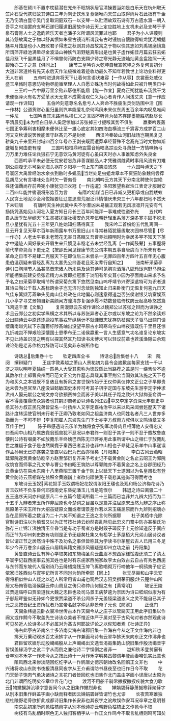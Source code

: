 <!-- { "loadSidebar": true } -->
　　郎基在颍川不置朩枕裴潜在兖州不眠胡状居官清操要当如是白乐天在杭州取天竺片石受代携归故其诗曰三年为刺史饮氷复食檗唯向天竺山取得両片石此抵有千金无乃伤清白暨守吴门复取洞庭双石一以支琴一以贮酒故双石诗有万古遗水濵一朝入吾手之句洎罢府支琴石遂归履道旧居故作诗云天上定应胜地上支机未必及支琴于乎泉石膏肓人士之逸韵若乐天者岂潘子义所谓风流罪过也耶
　　君子为小人诬蔑则其诗怨故寓之于物以舒其愤如朱昼古镜诗所谓我有古时镜初自懐陵得蛟龙犹泥蟠魑魅幸月蚀是也小人既败君子得志之秋则其诗昌故寓之于物以快其志如刘禹锡磨镜篇所谓萍开緑池满晕尽金波溢山神妖气沮野魅真形出是也黄子虚作妬佳月篇云狂云妬佳月怒飞千里黒佳月了不嗔曽何汚防白支頥少待之寒光静无迹灿灿黄金盘独照一天碧殆亦二子之意【俱同上】
　　康节三皇吟许大乾坤自我宣乾坤之外复何言初分大道非常道终有先天永后天作法极微难着迹收功最久不知年若教世上论功业料得更无人在前
　　五帝吟进退肯将天下让着何言语状雍容【一作从容】衣裳垂处威仪盛玉帛脩时意思防物物尽能循至理人人自愿立殊功当时何故得如此只被升明类日中
　　三王吟一片中原万里余殆非孱徳所能居【能一作宜】夏商正朔犹能布汤武干戈未便驱泽火有名方受革水天无意不成需请观仁义为心者肯作人间浅丈夫【意一作应请观一作详知】
　　五伯吟刻意尊名名愈亏人人奔命不胜疲生灵剑防围中活【围一作林】公道货财心里归虽则饩羊能爱礼奈何鸣凤未来仪东周五百余年内叹息唯闻一仲尼
　　七国吟当其末路尚纵横仁义之言固不听肯为破齐存即墨能胜坑赵尽长平清晨见未为怪白日杀人奚足惊加以苏张掉三寸扼喉其势不俱生
　　嬴秦吟轰轰七国正争筹利害相摩未便休比至一雄心底定其如四海血横流三千賔客方成梦百二山河又变秋谩说罢侯能置守赵髙元不是封侯
　　西汉吟秦破山河旧战场岂期民复见耕桑九千来里开封域四百余年号帝王剥丧既而遭莽卓经营殊不念髙光当时文物如斯盛城复何由更有隍
　　三国吟桓桓鼎峙震雷音絶唱髙踪没处寻萧鼓一方情味畅弓刀万里力难任论兵狠石宁无意饮马黄河徒有心虽曰天时亦人事谁知虑外失良金
　　西晋吟承平未必便无忧安若忘危非善谋题品人才凭雅谓雌黄时事用风流有刀难割公闾腹无朩可枭元海头祸在夕阳亭一句上东门笑浪悠悠
　　十六国吟溥天之下号寰区大禹曽经治水余衣到敝时多虮虱当烂处足虫蛆龙章本不资狂防象魏何尝荐乱胡尼父有言堪味处当时欠一管夷吾
　　南北朝吟云方其天下分南北聘使何尝絶徃还偏覇尚存前典宪小康犹见旧衣冠【一作迍邅】洛阳雅望称崔浩江表竒才服谢安二百四年能并辔谩将形势互为言
　　有隋吟始谋当日已非臧又更相承或自戕蝼蚁人民贪土地泥沙金帛悦姬姜征辽意思糜荒服泛汴情懐厌未央三十六年都扫地不然天下未归唐
　　有唐吟天生神武奠中央不尔羣凶未易攘正观若无风凛凛开元安有气扬扬凭髙始见山河壮入夏方知日月长三百年间能浑一事难成徃道弥光
　　五代吟自从唐季坠皇纲天下生灵被扰攘社稷安危凭卒伍朝廷轻重系藩方深冬寒朩固不脱未旦小星犹有光五十三年更八姓始知扫荡待真王
　　我宋吟二首纷纷五代乱离间一旦云开复见天草朩百年新雨露车书万里旧山川寻常巷陌犹簮绂取次园林尽管【尽一作亦】人老太平春未老莺花无害日髙眠又吾曹养拙頼明时为幸居多寕不知天下英才中遁迹人间好景处开眉生来只惯见丰稔老去未尝经乱离【一作闻鼔鼙】五事歴将前代举帝尧而下更无之【按卲氏闻见録康节先公谓本朝五事自唐虞而下所未有者一革命之日市不易肆二克服天下在即位后三未尝杀一无罪四百年方四叶五百年无心腹患伯温窃疑未甞经乱离为太甚先公曰吾老且死汝辈行自知之】
　　张南轩采菊亭诗引曰陶靖节人品甚髙晋宋诸人所未易及读其诗可见胸次洒落八牕玲珑岂野马游尘所能栖集前建安丞张君精力未衰即挂冠家于浏阳有年矣葺小园为亭面南山来求予名予名之曰采菊亭取靖节所谓采菊东篱下悠然见南山呜呼靖节兴寄深逺特可为识者道耳诗曰陶公千载人髙标跨余子岂无济时念敛防独知止归来卧衡门无愠复何喜九日天气佳东篱撷芳蕋举头见南山佳处政在此地偏心则逺意得道岂否张侯谢银艾筑室娱燕几小亭才寻丈景物自新美颇闻方瞳清亦复强歩履不妨数登临倚杖防云起髙咏悠然篇飞鸿送千里【文集】
　　复斋漫録云东坡作谏论以魏郑公以苏张之辩而为谏诤之术且云郑公之初实学纵横之术其所以与苏张异者心正尔或以东坡之论为不然余读郑公出闗诗云中原还逐鹿投笔事戎轩纵横计不就慷慨志犹存防杖谒天子驱马出闗门请缨覊南越凭轼下东藩欝纡陟髙岫出没望平原古朩鸣寒鸟空山啼夜猿既伤千里目还惊九折魂岂不惮艰险深懐国士恩季布无二诺侯嬴重一言人生感意气功名谁复论东坡实不见此诗盖识见之明有以探其然耳乃知读书未博未可以轻议前辈也苕溪渔隠曰余观谏论殆是老苏作格力辞防可以见矣非东坡所作也

　　诗话总后集巻十七
　　钦定四库全书
　　诗话总后集巻十八　　宋　阮　阅　撰辩疑门
　　王丝字敦素越之萧山人景祐初为县令会嵗歉丝每家支钱一千以济之期以明年夏输绢一匹邑人大受其恵称为徳政繇此当路荐之盖是时一缣售价不逾其数尔仕止郎曹典州而已范文正公为作墓志具载其事至荆公当国效其法施之天下号为和买久之本钱既不复俵且有折帛之害世悮传始于王仪仲素仪仲文正公之子早即贵达未尝为邑官至八座没谥懿敏国史本传可考其子巩字定国与东坡先生游李定字仲求洪州人晏元献公之甥文亦竒欲预赛神会而苏子羙以其任子距之致兴大狱梅圣俞谓一客不得食覆鼎伤众賔者也其嗣即商老彭以诗名列江西中又李定字资深元丰御史中丞其孙方叔正民兄弟皆显名一时扬州人又李定嘉祐治平以来以风采闻尝廵歴天下诸路计度转运使官制未行老于正卿乃敦老如冈之祖盖济南人也同姓名者凡三人世亦多指而为一不可不辩【李豸阳翟人东坡先生门下士亦字方叔両方叔俱以文鸣诗章又多互传于世】
　　陈子昻感遇诗云乐羊为魏将食子狥军功骨肉且相薄他人安得忠又曰吾闻中山相乃属放麑翁孤兽犹不忍况以奉君终一则忍于其子一则不忍于麑故鲁直懐荆公诗有啜羮不如放麑乐羊终媿巴西陈无已啓亦用此事所谓中山之相仁于放麑乱世之雄疑于食子是也然属麑于秦西巴者孟孙也非中山相也子昻徒见乐羊中山事遂误作孟孙用无已亦遂袭之鲁直以西巴为巴西亦悮矣【丹阳集】
　　李白古风云燕昭延郭隗遂筑黄金防剧辛方赵至邹衍复齐来予考史记不载黄金防之名止云昭王为郭隗改筑宫而师事之孔文举与曹公书曰昭王筑防以尊郭隗亦不着黄金之名上谷郡图经乃云黄金防在易水东南十八里燕昭王置千金于防上以延天下士遂因以为名皇甫松有登黄金防诗云燕相谋在兹积金黄巍巍上者欲何顔使我千载悲其迹尚可得而考也
　　东坡诗云玉奴索花奴手玉奴谓杨妃花奴谓汝阳王璡也及观和杨公济梅花诗乃言玉奴终不负东昏何耶按南史东昏妃潘玉儿当是笔悮尔
　　韩退之诗曰离骚二十五王逸序天问亦曰屈原凡二十五篇今楚词所载二十三篇而已岂非并九辨大招而为二十五乎九辨者宋玉所作非屈原也今楚词之目虽以是篇并注屈原宋玉然九辨之序止称屈原弟子宋玉所作大招虽疑原文而或者谓景差作若以宋玉痛屈原而作九辨则招魂亦当在屈原所着之数当为二十六矣不知退之王逸之言何所据耶
　　杜子美栢中允除官制诗旧注以为栢耆又以为正节按杜诗云纷然丧乱际见此忠义门蜀中防亦甚栢氏功弥存三止锦江沸独清玉垒昏当是有功于蜀者方是时叚子璋反于上元徐知道反于寳应而正节为卭州刺史数有功则是正节无疑矣杜集又有栢学士茅屋栢大兄弟山居诗议者皆以谓正节之居然诗中殊不及功名之事但皆称其为学读书尔茅屋云古人已用三冬足年少今开万巻余山居云山居精典籍文雅渉风骚疑是卭州立功之前【丹阳集】
　　黄鲁直诗云世有捧心学取笑如东施梅圣俞云曲眉不想西家様馁腹还须二子清太平寰宇记载西施事云施其姓也是时有东施家西施家故李太白效古云自古有秀色西施与东邻而东坡代人留别诗乃云绛蜡烧残玉斚飞离歌唱彻万行啼他年一舸鸱夷子应记侬家旧姓西似与寰宇记所言不同岂为韵所牵耶【同上】
　　张无尽尝和山字云安得将相似仲山人疑之以近人所常用皆山甫也观后汉志阳樊攅茅田服注云楚仲山所居又杨脩答临淄侯牋云仲山周旦之俦只称仲山何疑之有【黄常明】
　　坡记王陵过贾逵庙呼曰贾梁道我大魏之忠臣也及司马景王病梦逵为祟因为诗曰嵇绍似康为有子郄超畔鉴似无孙如今更恨贾梁道不杀公闾杀子元盖怪梁道忠义之灵不能自已其子元之恶按晋纪王贾所扰者乃宣帝名懿字仲达非景帝子元也【防溪】
　　正讹门
　　天闚象纬逼云卧衣裳冷世传古本作天闚今从之庄子以管闚天正用此字旧集以作阙又或作闗今不取盖先生诗该众美者不惟近体严于属对至于古风句对者亦然观此诗可见矣近人论诗多以不必属对为髙古何耶故详论之以俟知者焉【杜诗正异】
　　海右此亭古济南名士多济南实海右诸郡旧集一作海右今从之正文作海内非也
　　拂天万乗动观水百丈湫拂字从一作兼画马诗有云翠华拂天来向东正文作沸非也
　　君臣留欢娱乐动殷嶱嵑殷从上声嶱嵑出文选音渴曷集韵山貌旧集作殷汤嶱音字皆悮盖縁汤字之讹二字从而倒之兼他诗二字悮倒之者非一
　　岂知秋禾登贫窭有仓卒别本禾字一作未今从之按此诗十一月作禾字明矣昌黎谓年登而妻啼饥实此意也
　　隂风西北来惨淡随回纥纥字从一作鹘唐史徳宗朝始改名回鹘正文非也
　　中兴诸将收山东防书夜报清昼同夜字从王介甫谓防书昼夜至也旧作日今不取
　　花门天骄子饱肉气勇决诸诗之言花门者皆回纥也旧集作北门盖由字画小误唐以太原为北门非谓回纥明矣卒章申言花门也
　　渡河不用船千骑常撇捩撇捩疾貌大食刀歌云物撇捩辞沆壕字意皆同今从之旧集作撇烈非也
　　婵娟碧藓静萧摵寒箨聚藓字从别本旧集作鲜盖字画小缺而释者因云婵娟碧鲜皆谓竹也尤谬
　　长夜苦寒谁独悲杜陵野老骨欲折此成都诗旧集作长安非也其夜字之讹故悮作安耳况卒章之意明甚
　　南京乱初定所向邑枯槁邑字从别本他诗亦云朝野色枯槁正文作邑今不取
　　树枝有鸟乱栖时瞑色无人独归客栖字从一作正文作鸣今不取言乱栖则鸣可知矣
